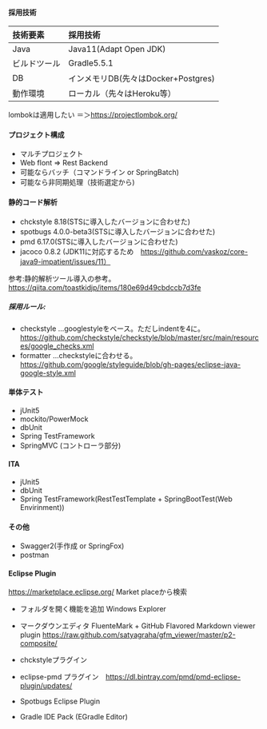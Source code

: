 
#### 採用技術
| 技術要素 | 採用技術 |
|:---|:---|
|Java    |Java11(Adapt Open JDK)    |
| ビルドツール |Gradle5.5.1   |
|DB    |インメモリDB(先々はDocker+Postgres)   |
|動作環境    |ローカル（先々はHeroku等）   |

lombokは適用したい
＝＞https://projectlombok.org/

#### プロジェクト構成
* マルチプロジェクト
* Web flont => Rest Backend
* 可能ならバッチ（コマンドライン or SpringBatch)
* 可能なら非同期処理（技術選定から)

#### 静的コード解析
* chckstyle 8.18(STSに導入したバージョンに合わせた)
* spotbugs 4.0.0-beta3(STSに導入したバージョンに合わせた)
* pmd 6.17.0(STSに導入したバージョンに合わせた)
* jacoco 0.8.2  (JDK11に対応するため　https://github.com/vaskoz/core-java9-impatient/issues/11）

参考:静的解析ツール導入の参考。
https://qiita.com/toastkidjp/items/180e69d49cbdccb7d3fe

##### 採用ルール:
* checkstyle …googlestyleをベース。ただしindentを4に。 
https://github.com/checkstyle/checkstyle/blob/master/src/main/resources/google_checks.xml
* formatter …checkstyleに合わせる。
https://github.com/google/styleguide/blob/gh-pages/eclipse-java-google-style.xml

#### 単体テスト
* jUnit5
* mockito/PowerMock
* dbUnit
* Spring TestFramework
* SpringMVC (コントローラ部分)

#### ITA
* jUnit5
* dbUnit
* Spring TestFramework(RestTestTemplate + SpringBootTest(Web Envirinment))

#### その他
* Swagger2(手作成 or SpringFox)
* postman
  
#### Eclipse Plugin
https://marketplace.eclipse.org/
Market placeから検索

* フォルダを開く機能を追加
Windows Explorer

* マークダウンエディタ
FluenteMark + GitHub Flavored Markdown viewer plugin
https://raw.github.com/satyagraha/gfm_viewer/master/p2-composite/

* chckstyleプラグイン
* eclipse-pmd プラグイン　https://dl.bintray.com/pmd/pmd-eclipse-plugin/updates/
* Spotbugs Eclipse Plugin
* Gradle IDE Pack (EGradle Editor)